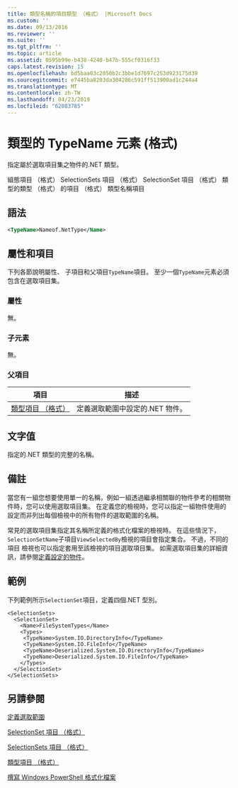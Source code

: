 ```yaml
---
title: 類型名稱的項目類型 （格式） |Microsoft Docs
ms.custom: ''
ms.date: 09/13/2016
ms.reviewer: ''
ms.suite: ''
ms.tgt_pltfrm: ''
ms.topic: article
ms.assetid: 0595b99e-b438-4240-b47b-555cf0316f33
caps.latest.revision: 15
ms.openlocfilehash: bd5baa03c2050b2c3bbe1d7697c253d923175d39
ms.sourcegitcommit: e7445ba8203da304286c591ff513900ad1c244a4
ms.translationtype: MT
ms.contentlocale: zh-TW
ms.lasthandoff: 04/23/2019
ms.locfileid: "62083785"
---
```

# <a name="typename-element-for-types-format"></a>類型的 TypeName 元素 (格式)

指定屬於選取項目集之物件的.NET 類型。

組態項目 （格式） SelectionSets 項目 （格式） SelectionSet 項目 （格式） 類型的類型 （格式） 的項目 （格式） 類型名稱項目

## <a name="syntax"></a>語法

```xml
<TypeName>Nameof.NetType</Name>
```

## <a name="attributes-and-elements"></a>屬性和項目

下列各節說明屬性、 子項目和父項目`TypeName`項目。 至少一個`TypeName`元素必須包含在選取項目集。

### <a name="attributes"></a>屬性

無。

### <a name="child-elements"></a>子元素

無。

### <a name="parent-elements"></a>父項目

|項目|描述|
|-------------|-----------------|
|[類型項目 （格式）](./types-element-for-selectionset-format.md)|定義選取範圍中設定的.NET 物件。|

## <a name="text-value"></a>文字值

指定的.NET 類型的完整的名稱。

## <a name="remarks"></a>備註

當您有一組您想要使用單一的名稱，例如一組透過繼承相關聯的物件參考的相關物件時，您可以使用選取項目集。 在定義您的檢視時，您可以指定一組物件使用的設定而非列出每個檢視中的所有物件的選取範圍的名稱。

常見的選取項目集指定其名稱所定義的格式化檔案的檢視時。 在這些情況下，`SelectionSetName`子項目`ViewSelectedBy`檢視的項目會指定集合。 不過，不同的項目 檢視也可以指定套用至該檢視的項目選取項目集。 如需選取項目集的詳細資訊，請參閱[定義設定的物件](./defining-selection-sets.md)。

## <a name="example"></a>範例

下列範例所示`SelectionSet`項目，定義四個.NET 型別。

```
<SelectionSets>
  <SelectionSet>
    <Name>FileSystemTypes</Name>
    <Types>
     <TypeName>System.IO.DirectoryInfo</TypeName>
     <TypeName>System.IO.FileInfo</TypeName>
     <TypeName>Deserialized.System.IO.DirectoryInfo</TypeName>
     <TypeName>Deserialized.System.IO.FileInfo</TypeName>
    </Types>
  </SelectionSet>
</SelectionSets>
```

## <a name="see-also"></a>另請參閱

[定義選取範圍](./defining-selection-sets.md)

[SelectionSet 項目 （格式）](./selectionset-element-format.md)

[SelectionSets 項目 （格式）](./selectionsets-element-format.md)

[類型項目 （格式）](./types-element-for-selectionset-format.md)

[撰寫 Windows PowerShell 格式化檔案](./writing-a-powershell-formatting-file.md)

